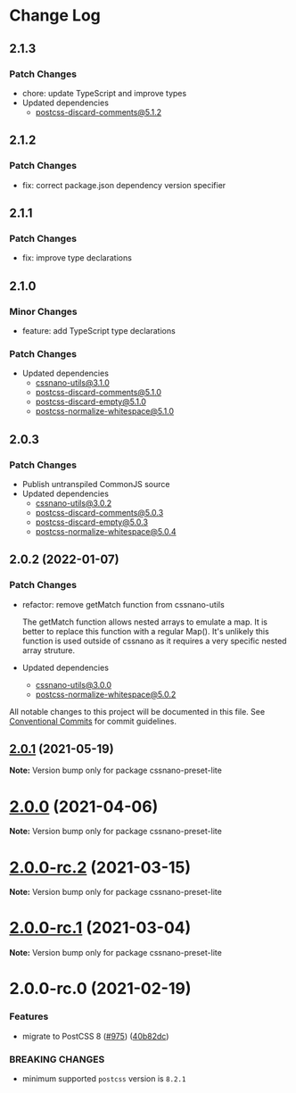 # Change Log

## 2.1.3

### Patch Changes

- chore: update TypeScript and improve types
- Updated dependencies
  - postcss-discard-comments@5.1.2

## 2.1.2

### Patch Changes

- fix: correct package.json dependency version specifier

## 2.1.1

### Patch Changes

- fix: improve type declarations

## 2.1.0

### Minor Changes

- feature: add TypeScript type declarations

### Patch Changes

- Updated dependencies
  - cssnano-utils@3.1.0
  - postcss-discard-comments@5.1.0
  - postcss-discard-empty@5.1.0
  - postcss-normalize-whitespace@5.1.0

## 2.0.3

### Patch Changes

- Publish untranspiled CommonJS source
- Updated dependencies
  - cssnano-utils@3.0.2
  - postcss-discard-comments@5.0.3
  - postcss-discard-empty@5.0.3
  - postcss-normalize-whitespace@5.0.4

## 2.0.2 (2022-01-07)

### Patch Changes

- refactor: remove getMatch function from cssnano-utils

  The getMatch function allows nested arrays to emulate a map.
  It is better to replace this function with a regular Map().
  It's unlikely this function is used outside of cssnano as it requires
  a very specific nested array struture.

- Updated dependencies
  - cssnano-utils@3.0.0
  - postcss-normalize-whitespace@5.0.2

All notable changes to this project will be documented in this file.
See [Conventional Commits](https://conventionalcommits.org) for commit guidelines.

## [2.0.1](https://github.com/cssnano/cssnano/compare/cssnano-preset-lite@2.0.0...cssnano-preset-lite@2.0.1) (2021-05-19)

**Note:** Version bump only for package cssnano-preset-lite

# [2.0.0](https://github.com/cssnano/cssnano/compare/cssnano-preset-lite@2.0.0-rc.2...cssnano-preset-lite@2.0.0) (2021-04-06)

**Note:** Version bump only for package cssnano-preset-lite

# [2.0.0-rc.2](https://github.com/cssnano/cssnano/compare/cssnano-preset-lite@2.0.0-rc.1...cssnano-preset-lite@2.0.0-rc.2) (2021-03-15)

**Note:** Version bump only for package cssnano-preset-lite

# [2.0.0-rc.1](https://github.com/cssnano/cssnano/compare/cssnano-preset-lite@2.0.0-rc.0...cssnano-preset-lite@2.0.0-rc.1) (2021-03-04)

**Note:** Version bump only for package cssnano-preset-lite

# 2.0.0-rc.0 (2021-02-19)

### Features

- migrate to PostCSS 8 ([#975](https://github.com/cssnano/cssnano/issues/975)) ([40b82dc](https://github.com/cssnano/cssnano/commit/40b82dca7f53ac02cd4fe62846dec79b898ccb49))

### BREAKING CHANGES

- minimum supported `postcss` version is `8.2.1`
